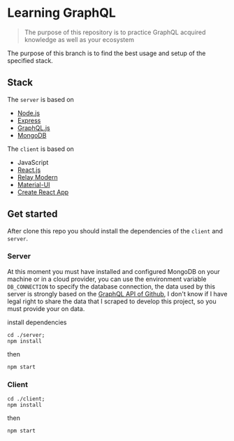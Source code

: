 # Learning GraphQL

> The purpose of this repository is to practice GraphQL acquired knowledge as well as your ecosystem


The purpose of this branch is to find the best usage and setup of the specified stack.

## Stack
The `server` is based on
- [Node.js](https://github.com/nodejs/node)
- [Express](https://github.com/expressjs/express)
- [GraphQL.js](https://github.com/graphql/graphql-js)
- [MongoDB](https://www.mongodb.com/)


The `client` is based on
- JavaScript
- [React.js](https://github.com/facebook/react)
- [Relay Modern](https://github.com/facebook/relay)
- [Material-UI](https://github.com/mui-org/material-ui)
- [Create React App](https://github.com/facebook/create-react-app)


## Get started
After clone this repo you should install the dependencies of the `client` and `server`.

### Server
At this moment you must have installed and configured MongoDB on your machine or in a cloud provider, you can use the environment variable `DB_CONNECTION` to specify the database connection, the data used by this server is strongly based on the [GraphQL API of Github](https://developer.github.com/v4/explorer/), I don't know if I have legal right to share the data that I scraped to develop this project, so you must provide your on data.

install dependencies
```shell
cd ./server;
npm install
```

then
```shell
npm start
```

### Client
```shell
cd ./client;
npm install
```

then
```shell
npm start
```
